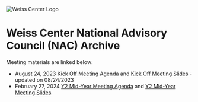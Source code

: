 ![Weiss Center Logo](https://github.com/WeissCenter/nac/assets/138719250/aca1cce6-3f1e-40f4-a43f-b941fa674d84)
# Weiss Center National Advisory Council (NAC) Archive
Meeting materials are linked below:
 - August 24, 2023 [Kick Off Meeting Agenda](https://github.com/WeissCenter/nac/raw/main/NAC-Kickoff-Agenda_082423.docx) and [Kick Off Meeting Slides](https://github.com/WeissCenter/nac/raw/main/NAC-Kickoff_082423.pptx) - updated on 08/24/2023
- February 27, 2024 [Y2 Mid-Year Meeting Agenda](https://github.com/WeissCenter/nac/raw/main/Weiss%20Center%20NAC-Agenda_Y2%20Mid-Year%20Meeting.docx) and [Y2 Mid-Year Meeting Slides](https://github.com/WeissCenter/nac/raw/main/Weiss%20Center%20NAC%20Y2%20Mid-Year%20Meeting.pptx)
